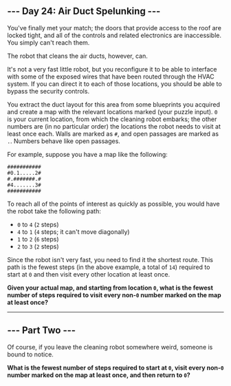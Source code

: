 ## --- Day 24: Air Duct Spelunking ---

You've finally met your match; the doors that provide access to the roof are locked tight, and all of the controls and related electronics are inaccessible. You simply can't reach them.

The robot that cleans the air ducts, however, can.

It's not a very fast little robot, but you reconfigure it to be able to interface with some of the exposed wires that have been routed through the HVAC system. If you can direct it to each of those locations, you should be able to bypass the security controls.

You extract the duct layout for this area from some blueprints you acquired and create a map with the relevant locations marked (your puzzle input). `0` is your current location, from which the cleaning robot embarks; the other numbers are (in no particular order) the locations the robot needs to visit at least once each. Walls are marked as `#`, and open passages are marked as `.`. Numbers behave like open passages.

For example, suppose you have a map like the following:

```
###########
#0.1.....2#
#.#######.#
#4.......3#
###########
```

To reach all of the points of interest as quickly as possible, you would have the robot take the following path:

- `0` to `4` (`2` steps)
- `4` to `1` (`4` steps; it can't move diagonally)
- `1` to `2` (`6` steps)
- `2` to `3` (`2` steps)

Since the robot isn't very fast, you need to find it the shortest route. This path is the fewest steps (in the above example, a total of `14`) required to start at `0` and then visit every other location at least once.

**Given your actual map, and starting from location `0`, what is the fewest number of steps required to visit every non-`0` number marked on the map at least once?**

---

## --- Part Two ---

Of course, if you leave the cleaning robot somewhere weird, someone is bound to notice.

**What is the fewest number of steps required to start at `0`, visit every non-`0` number marked on the map at least once, and then return to `0`?**
